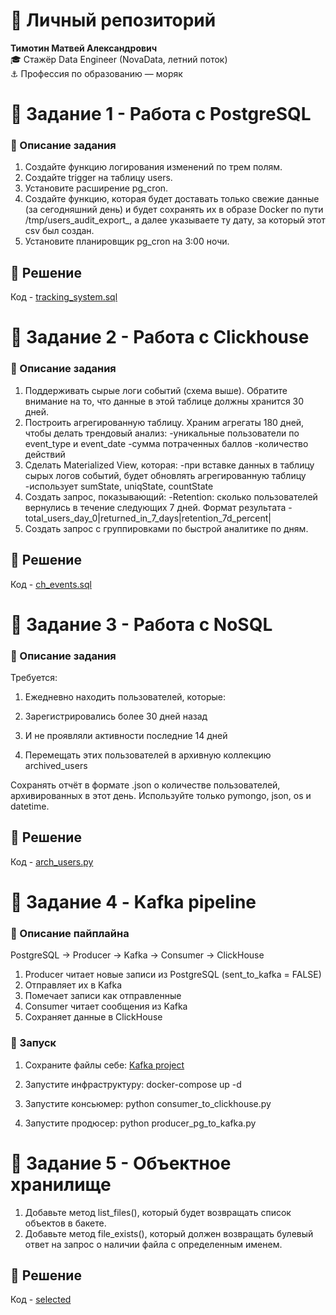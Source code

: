 # 👤 Личный репозиторий

**Тимотин Матвей Александрович**  
🎓 Стажёр Data Engineer (NovaData, летний поток)  
⚓ Профессия по образованию — моряк  

# 💾 **Задание 1 - Работа с PostgreSQL**

### 📌 Описание задания

1. Создайте функцию логирования изменений по трем полям.
2. Создайте trigger на таблицу users.
3. Установите расширение pg_cron.
4. Создайте функцию, которая будет доставать только свежие данные (за сегодняшний день) и будет сохранять их в образе Docker по пути /tmp/users_audit_export_, а далее указываете ту дату, за который этот csv был создан.
5. Установите планировщик pg_cron на 3:00 ночи.

## 📄 Решение

Код - [tracking_system.sql](https://github.com/mattim8/gr1_timotin/blob/main/tracking_system.sql)

# 💾 **Задание 2 - Работа с Clickhouse**

### 📌 Описание задания

1. Поддерживать сырые логи событий (схема выше). Обратите внимание на то, что данные в этой таблице       должны хранится 30 дней.
2. Построить агрегированную таблицу. Храним агрегаты 180 дней, чтобы делать трендовый анализ:
    -уникальные пользователи по event_type и event_date
    -сумма потраченных баллов
    -количество действий
3. Сделать Materialized View, которая:
    -при вставке данных в таблицу сырых логов событий, будет обновлять агрегированную таблицу
    -использует sumState, uniqState, countState
4. Создать запрос, показывающий:
    -Retention: сколько пользователей вернулись в течение следующих 7 дней. Формат результата - total_users_day_0|returned_in_7_days|retention_7d_percent|
5. Создать запрос с группировками по быстрой аналитике по дням.

## 📄 Решение

Код - [ch_events.sql](https://github.com/mattim8/gr1_timotin/blob/main/ch_events.sql)

# 💾 **Задание 3 - Работа с NoSQL**

### 📌 Описание задания

Требуется:

1. Ежедневно находить пользователей, которые:

2. Зарегистрировались более 30 дней назад

3. И не проявляли активности последние 14 дней

4. Перемещать этих пользователей в архивную коллекцию archived_users

Сохранять отчёт в формате .json о количестве пользователей, архивированных в этот день. Используйте только pymongo, json, os и datetime.

## 📄 Решение

Код - [arch_users.py](https://github.com/mattim8/gr1_timotin/blob/main/arch_users.py)

# 💾 **Задание 4 - Kafka pipeline**

### 📌 Описание пайплайна

PostgreSQL -> Producer -> Kafka -> Consumer -> ClickHouse

1. Producer читает новые записи из PostgreSQL (sent_to_kafka = FALSE)
2. Отправляет их в Kafka
3. Помечает записи как отправленные
4. Consumer читает сообщения из Kafka
5. Сохраняет данные в ClickHouse

### 📌 Запуск

1. Сохраните файлы себе:
    [Kafka project](https://github.com/mattim8/gr1_timotin/tree/main/kafkaproject)

2. Запустите инфраструктуру:
   docker-compose up -d

3. Запустите консьюмер:
   python consumer_to_clickhouse.py

4. Запустите продюсер:
   python producer_pg_to_kafka.py

# 💾 **Задание 5 - Объектное хранилище**

1. Добавьте метод list_files(), который будет возвращать список объектов в бакете.
2. Добавьте метод file_exists(), который должен возвращать булевый ответ на запрос о наличии файла с определенным именем.

## 📄 Решение

Код - [selected](https://github.com/mattim8/gr1_timotin/tree/main/selected)